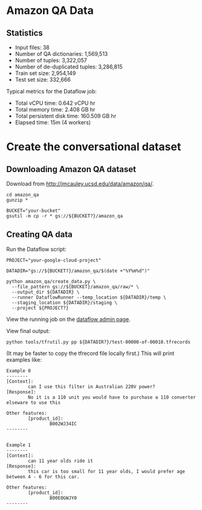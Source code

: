 # Amazon QA Data


## Statistics


* Input files: 38
* Number of QA dictionaries: 1,569,513
* Number of tuples: 3,322,057
* Number of de-duplicated tuples: 3,286,815
* Train set size: 2,954,149
* Test set size: 332,666

Typical metrics for the Dataflow job:

* Total vCPU time:  0.642 vCPU hr
* Total memory time: 2.408 GB hr
* Total persistent disk time: 160.509 GB hr
* Elapsed time: 15m (4 workers)

# Create the conversational dataset


## Downloading Amazon QA dataset

Download from http://jmcauley.ucsd.edu/data/amazon/qa/.

```
cd amazon_qa
gunzip *

BUCKET="your-bucket"
gsutil -m cp -r * gs://${BUCKET?}/amazon_qa
```

## Creating QA data


Run the Dataflow script:

```
PROJECT="your-google-cloud-project"

DATADIR="gs://${BUCKET?}/amazon_qa/$(date +"%Y%m%d")"

python amazon_qa/create_data.py \
  --file_pattern gs://${BUCKET}/amazon_qa/raw/* \
  --output_dir ${DATADIR} \
  --runner DataflowRunner --temp_location ${DATADIR}/temp \
  --staging_location ${DATADIR}/staging \
  --project ${PROJECT?}
```

View the running job on the
[dataflow admin page](https://console.cloud.google.com/dataflow).


View final output:

```
python tools/tfrutil.py pp ${DATADIR?}/test-00000-of-00010.tfrecords
```

(It may be faster to copy the tfrecord file locally first.) This will print examples like:

```
Example 0
--------
[Context]:
        can I use this filter in Australian 220V power?
[Response]:
        No it is a 110 unit you would have to purchase a 110 converter elseware to use this

Other features:
        [product_id]:
                B002WJ34IC
--------


Example 1
--------
[Context]:
        can 11 year olds ride it
[Response]:
        this car is too small for 11 year olds, I would prefer age between 4 - 6 for this car.

Other features:
        [product_id]:
                B00E0GWJY0
--------
```
